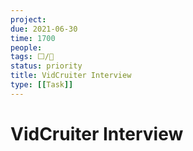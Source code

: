 ```yaml
---
project:
due: 2021-06-30
time: 1700
people:
tags: ⬜/🧨 
status: priority
title: VidCruiter Interview
type: [[Task]]
---
```


# VidCruiter Interview